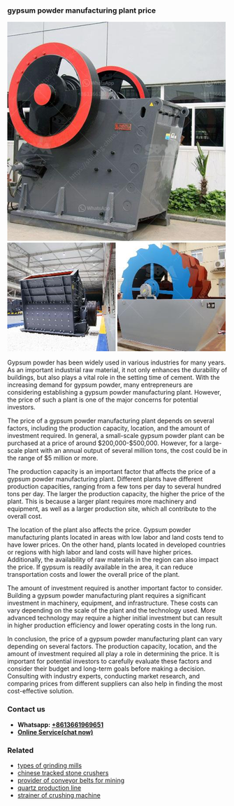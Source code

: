 <h3>gypsum powder manufacturing plant price</h3><img src='1708499595.jpg' alt=''><p>Gypsum powder has been widely used in various industries for many years. As an important industrial raw material, it not only enhances the durability of buildings, but also plays a vital role in the setting time of cement. With the increasing demand for gypsum powder, many entrepreneurs are considering establishing a gypsum powder manufacturing plant. However, the price of such a plant is one of the major concerns for potential investors.</p><p>The price of a gypsum powder manufacturing plant depends on several factors, including the production capacity, location, and the amount of investment required. In general, a small-scale gypsum powder plant can be purchased at a price of around $200,000-$500,000. However, for a large-scale plant with an annual output of several million tons, the cost could be in the range of $5 million or more.</p><p>The production capacity is an important factor that affects the price of a gypsum powder manufacturing plant. Different plants have different production capacities, ranging from a few tons per day to several hundred tons per day. The larger the production capacity, the higher the price of the plant. This is because a larger plant requires more machinery and equipment, as well as a larger production site, which all contribute to the overall cost.</p><p>The location of the plant also affects the price. Gypsum powder manufacturing plants located in areas with low labor and land costs tend to have lower prices. On the other hand, plants located in developed countries or regions with high labor and land costs will have higher prices. Additionally, the availability of raw materials in the region can also impact the price. If gypsum is readily available in the area, it can reduce transportation costs and lower the overall price of the plant.</p><p>The amount of investment required is another important factor to consider. Building a gypsum powder manufacturing plant requires a significant investment in machinery, equipment, and infrastructure. These costs can vary depending on the scale of the plant and the technology used. More advanced technology may require a higher initial investment but can result in higher production efficiency and lower operating costs in the long run.</p><p>In conclusion, the price of a gypsum powder manufacturing plant can vary depending on several factors. The production capacity, location, and the amount of investment required all play a role in determining the price. It is important for potential investors to carefully evaluate these factors and consider their budget and long-term goals before making a decision. Consulting with industry experts, conducting market research, and comparing prices from different suppliers can also help in finding the most cost-effective solution.</p><h3>Contact us</h3><ul><li><strong>Whatsapp:&nbsp;<a href="https://wa.me/8613661969651">+8613661969651</a></strong></li><li><a href="https://swt.shibang-china.com/?git&amp;zhl&amp;gypsum powder manufacturing plant price"><strong>Online Service(chat now)</strong></a></li></ul><h3>Related</h3><ul><li><a href='types of grinding mills.md'>types of grinding mills</a></li><li><a href='chinese tracked stone crushers.md'>chinese tracked stone crushers</a></li><li><a href='provider of conveyor belts for mining.md'>provider of conveyor belts for mining</a></li><li><a href='quartz production line.md'>quartz production line</a></li><li><a href='strainer of crushing machine.md'>strainer of crushing machine</a></li></ul>